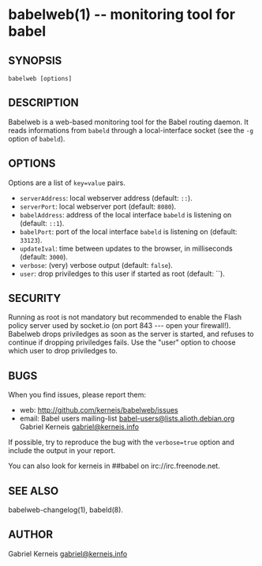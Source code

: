 babelweb(1) -- monitoring tool for babel
==============================

## SYNOPSIS

    babelweb [options]

## DESCRIPTION

Babelweb is a web-based monitoring tool for the Babel routing daemon.  It
reads informations from `babeld` through a local-interface socket (see the `-g`
option of `babeld`).

## OPTIONS

Options are a list of `key=value` pairs.

* `serverAddress`: local webserver address (default: `::`).
* `serverPort`: local webserver port (default: `8080`).
* `babelAddress`: address of the local interface `babeld` is listening on (default: `::1`).
* `babelPort`:  port of the local interface `babeld` is listening on (default: `33123`).
* `updateIval`: time between updates to the browser, in milliseconds (default: `3000`).
* `verbose`: (very) verbose output (default: `false`).
* `user`: drop priviledges to this user if started as root (default: ``).

## SECURITY
 
Running as root is not mandatory but recommended to enable the Flash policy
server used by socket.io (on port 843 --- open your firewall!).  Babelweb
drops priviledges as soon as the server is started, and refuses to continue if
dropping priviledges fails.  Use the "user" option to choose which user to drop
priviledges to.

## BUGS

When you find issues, please report them:

* web:
  <http://github.com/kerneis/babelweb/issues>
* email:
  Babel users mailing-list <babel-users@lists.alioth.debian.org>
  Gabriel Kerneis <gabriel@kerneis.info>

If possible, try to reproduce the bug with the `verbose=true` option and
include the output in your report.

You can also look for kerneis in ##babel on irc://irc.freenode.net.

## SEE ALSO

babelweb-changelog(1), babeld(8).

## AUTHOR

Gabriel Kerneis <gabriel@kerneis.info>
